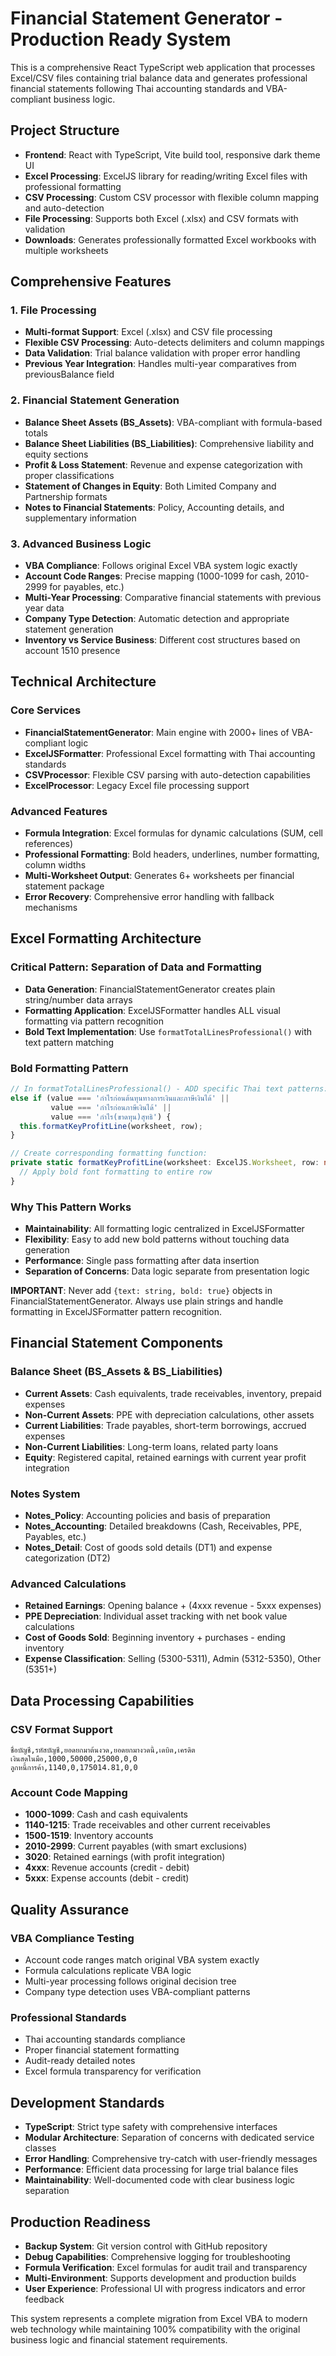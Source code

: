 <!-- Use this file to provide workspace-specific custom instructions to Copilot. For more details, visit https://code.visualstudio.com/docs/copilot/copilot-customization#_use-a-githubcopilotinstructionsmd-file -->

# Financial Statement Generator - Production Ready System

This is a comprehensive React TypeScript web application that processes Excel/CSV files containing trial balance data and generates professional financial statements following Thai accounting standards and VBA-compliant business logic.

## Project Structure

- **Frontend**: React with TypeScript, Vite build tool, responsive dark theme UI
- **Excel Processing**: ExcelJS library for reading/writing Excel files with professional formatting
- **CSV Processing**: Custom CSV processor with flexible column mapping and auto-detection
- **File Processing**: Supports both Excel (.xlsx) and CSV formats with validation
- **Downloads**: Generates professionally formatted Excel workbooks with multiple worksheets

## Comprehensive Features

### 1. **File Processing**
- **Multi-format Support**: Excel (.xlsx) and CSV file processing
- **Flexible CSV Processing**: Auto-detects delimiters and column mappings
- **Data Validation**: Trial balance validation with proper error handling
- **Previous Year Integration**: Handles multi-year comparatives from previousBalance field

### 2. **Financial Statement Generation**
- **Balance Sheet Assets (BS_Assets)**: VBA-compliant with formula-based totals
- **Balance Sheet Liabilities (BS_Liabilities)**: Comprehensive liability and equity sections
- **Profit & Loss Statement**: Revenue and expense categorization with proper classifications
- **Statement of Changes in Equity**: Both Limited Company and Partnership formats
- **Notes to Financial Statements**: Policy, Accounting details, and supplementary information

### 3. **Advanced Business Logic**
- **VBA Compliance**: Follows original Excel VBA system logic exactly
- **Account Code Ranges**: Precise mapping (1000-1099 for cash, 2010-2999 for payables, etc.)
- **Multi-Year Processing**: Comparative financial statements with previous year data
- **Company Type Detection**: Automatic detection and appropriate statement generation
- **Inventory vs Service Business**: Different cost structures based on account 1510 presence

## Technical Architecture

### **Core Services**
- **FinancialStatementGenerator**: Main engine with 2000+ lines of VBA-compliant logic
- **ExcelJSFormatter**: Professional Excel formatting with Thai accounting standards
- **CSVProcessor**: Flexible CSV parsing with auto-detection capabilities
- **ExcelProcessor**: Legacy Excel file processing support

### **Advanced Features**
- **Formula Integration**: Excel formulas for dynamic calculations (SUM, cell references)
- **Professional Formatting**: Bold headers, underlines, number formatting, column widths
- **Multi-Worksheet Output**: Generates 6+ worksheets per financial statement package
- **Error Recovery**: Comprehensive error handling with fallback mechanisms

## Excel Formatting Architecture

### **Critical Pattern: Separation of Data and Formatting**
- **Data Generation**: FinancialStatementGenerator creates plain string/number data arrays
- **Formatting Application**: ExcelJSFormatter handles ALL visual formatting via pattern recognition
- **Bold Text Implementation**: Use `formatTotalLinesProfessional()` with text pattern matching

### **Bold Formatting Pattern**
```typescript
// In formatTotalLinesProfessional() - ADD specific Thai text patterns:
else if (value === 'กำไรก่อนต้นทุนทางการเงินและภาษีเงินได้' || 
         value === 'กำไรก่อนภาษีเงินได้' || 
         value === 'กำไร(ขาดทุน)สุทธิ') {
  this.formatKeyProfitLine(worksheet, row);
}

// Create corresponding formatting function:
private static formatKeyProfitLine(worksheet: ExcelJS.Worksheet, row: number): void {
  // Apply bold font formatting to entire row
}
```

### **Why This Pattern Works**
- **Maintainability**: All formatting logic centralized in ExcelJSFormatter
- **Flexibility**: Easy to add new bold patterns without touching data generation
- **Performance**: Single pass formatting after data insertion
- **Separation of Concerns**: Data logic separate from presentation logic

**IMPORTANT**: Never add `{text: string, bold: true}` objects in FinancialStatementGenerator. Always use plain strings and handle formatting in ExcelJSFormatter pattern recognition.

## Financial Statement Components

### **Balance Sheet (BS_Assets & BS_Liabilities)**
- **Current Assets**: Cash equivalents, trade receivables, inventory, prepaid expenses
- **Non-Current Assets**: PPE with depreciation calculations, other assets
- **Current Liabilities**: Trade payables, short-term borrowings, accrued expenses
- **Non-Current Liabilities**: Long-term loans, related party loans
- **Equity**: Registered capital, retained earnings with current year profit integration

### **Notes System**
- **Notes_Policy**: Accounting policies and basis of preparation
- **Notes_Accounting**: Detailed breakdowns (Cash, Receivables, PPE, Payables, etc.)
- **Notes_Detail**: Cost of goods sold details (DT1) and expense categorization (DT2)

### **Advanced Calculations**
- **Retained Earnings**: Opening balance + (4xxx revenue - 5xxx expenses)
- **PPE Depreciation**: Individual asset tracking with net book value calculations
- **Cost of Goods Sold**: Beginning inventory + purchases - ending inventory
- **Expense Classification**: Selling (5300-5311), Admin (5312-5350), Other (5351+)

## Data Processing Capabilities

### **CSV Format Support**
```csv
ชื่อบัญชี,รหัสบัญชี,ยอดยกมาต้นงวด,ยอดยกมางวดนี้,เดบิต,เครดิต
เงินสดในมือ,1000,50000,25000,0,0
ลูกหนี้การค้า,1140,0,175014.81,0,0
```

### **Account Code Mapping**
- **1000-1099**: Cash and cash equivalents
- **1140-1215**: Trade receivables and other current receivables
- **1500-1519**: Inventory accounts
- **2010-2999**: Current payables (with smart exclusions)
- **3020**: Retained earnings (with profit integration)
- **4xxx**: Revenue accounts (credit - debit)
- **5xxx**: Expense accounts (debit - credit)

## Quality Assurance

### **VBA Compliance Testing**
- Account code ranges match original VBA system exactly
- Formula calculations replicate VBA logic
- Multi-year processing follows original decision tree
- Company type detection uses VBA-compliant patterns

### **Professional Standards**
- Thai accounting standards compliance
- Proper financial statement formatting
- Audit-ready detailed notes
- Excel formula transparency for verification

## Development Standards

- **TypeScript**: Strict type safety with comprehensive interfaces
- **Modular Architecture**: Separation of concerns with dedicated service classes
- **Error Handling**: Comprehensive try-catch with user-friendly messages
- **Performance**: Efficient data processing for large trial balance files
- **Maintainability**: Well-documented code with clear business logic separation

## Production Readiness

- **Backup System**: Git version control with GitHub repository
- **Debug Capabilities**: Comprehensive logging for troubleshooting
- **Formula Verification**: Excel formulas for audit trail and transparency
- **Multi-Environment**: Supports development and production builds
- **User Experience**: Professional UI with progress indicators and error feedback

This system represents a complete migration from Excel VBA to modern web technology while maintaining 100% compatibility with the original business logic and financial statement requirements.